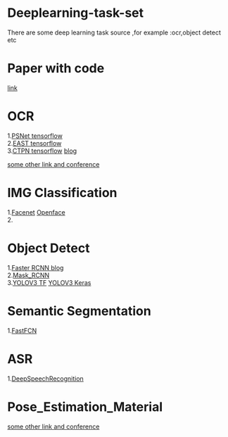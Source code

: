 # Deeplearning-task-set
There are some deep learning task source ,for example :ocr,object detect etc 

# Paper with code  
[link](https://github.com/zziz/pwc)

# OCR
1.[PSNet  tensorflow](https://github.com/liuheng92/tensorflow_PSENet)  
2.[EAST   tensorflow](https://github.com/argman/EAST)  
3.[CTPN   tensorflow](https://github.com/piginzoo/ctpn) [blog](http://www.piginzoo.com/machine-learning/2019/04/24/ocr-notes#ctpn)    

[some other link and conference](https://blog.csdn.net/minstyrain/article/details/82313556)  


# IMG Classification
1.[Facenet](https://github.com/davidsandberg/facenet)     [Openface](https://github.com/cmusatyalab/openface)  
2.



# Object Detect
1.[Faster RCNN ](https://github.com/endernewton/tf-faster-rcnn)   [blog](https://zhuanlan.zhihu.com/p/31426458)  
2.[Mask_RCNN](https://github.com/JYongSmile/Mask_RCNN)  
3.[YOLOV3 TF](https://github.com/YunYang1994/tensorflow-yolov3) [YOLOV3 Keras](https://github.com/qqwweee/keras-yolo3)  


# Semantic Segmentation
1.[FastFCN](https://github.com/wuhuikai/FastFCN)  



# ASR
1.[DeepSpeechRecognition](https://github.com/JYongSmile/DeepSpeechRecognition)  


# Pose_Estimation_Material
[some other link and conference](https://blog.csdn.net/Barry_J/article/details/94432865)




